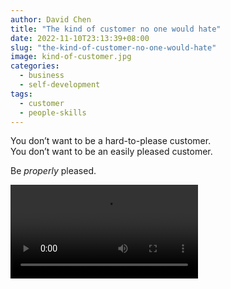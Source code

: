 ```yaml
---
author: David Chen
title: "The kind of customer no one would hate"
date: 2022-11-10T23:13:39+08:00
slug: "the-kind-of-customer-no-one-would-hate"
image: kind-of-customer.jpg
categories:
  - business
  - self-development
tags:
  - customer
  - people-skills
---
```

You don’t want to be a hard-to-please customer.\
You don’t want to be an easily pleased customer.

Be *properly* pleased.

<div class = "video-wrapper">
  <video autoplay="autoplay" loop src="new_york_chimney.mp4"></video>
</div>